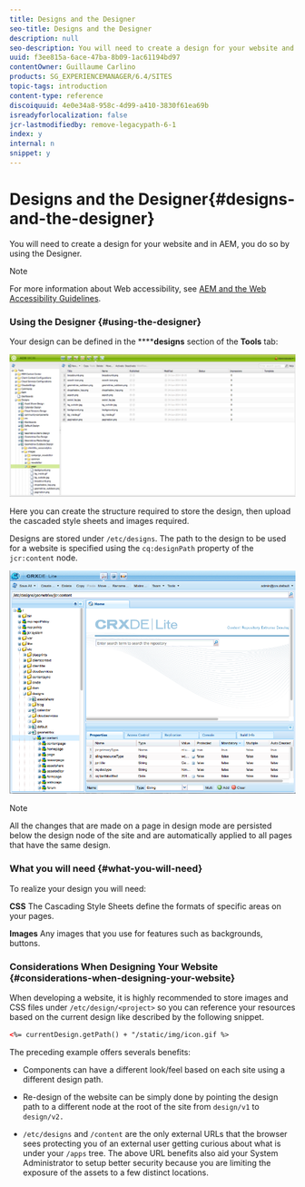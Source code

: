```yaml
---
title: Designs and the Designer
seo-title: Designs and the Designer
description: null
seo-description: You will need to create a design for your website and in AEM, you do so by using the Designer
uuid: f3ee815a-6ace-47ba-8b09-1ac61194bd97
contentOwner: Guillaume Carlino
products: SG_EXPERIENCEMANAGER/6.4/SITES
topic-tags: introduction
content-type: reference
discoiquuid: 4e0e34a8-958c-4d99-a410-3830f61ea69b
isreadyforlocalization: false
jcr-lastmodifiedby: remove-legacypath-6-1
index: y
internal: n
snippet: y
---
```


# Designs and the Designer{#designs-and-the-designer}

You will need to create a design for your website and in AEM, you do so by using the Designer.

>[!NOTE]
>
>For more information about Web accessibility, see [AEM and the Web Accessibility Guidelines](/content/help/en/experience-manager/6-4/managing/using/web-accessibility).

### Using the Designer {#using-the-designer}

Your design can be defined in the ******designs** section of the **Tools** tab:

![](assets/screen_shot_2012-02-01at30237pm.png)

Here you can create the structure required to store the design, then upload the cascaded style sheets and images required.

Designs are stored under `/etc/designs`. The path to the design to be used for a website is specified using the `cq:designPath` property of the `jcr:content` node.

![](assets/chlimage_1-85.png)

>[!NOTE]
>
>All the changes that are made on a page in design mode are persisted below the design node of the site and are automatically applied to all pages that have the same design.

### What you will need {#what-you-will-need}

To realize your design you will need:

**CSS** The Cascading Style Sheets define the formats of specific areas on your pages.

**Images** Any images that you use for features such as backgrounds, buttons.

### Considerations When Designing Your Website {#considerations-when-designing-your-website}

<!--
Comment Type: remark
Last Modified By: (colligno@adobe.com)
Last Modified Date: 2018-01-18T11:19:17.680-0500
<p>Clientlibs should be used instead.</p>
-->

When developing a website, it is highly recommended to store images and CSS files under `/etc/design/<project>` so you can reference your resources based on the current design like described by the following snippet.

```xml
<%= currentDesign.getPath() + "/static/img/icon.gif %>
```

The preceding example offers severals benefits:

* Components can have a different look/feel based on each site using a different design path.
* Re-design of the website can be simply done by pointing the design path to a different node at the root of the site from `design/v1` to `design/v2.`

* `/etc/designs` and `/content` are the only external URLs that the browser sees protecting you of an external user getting curious about what is under your `/apps` tree. The above URL benefits also aid your System Administrator to setup better security because you are limiting the exposure of the assets to a few distinct locations.

